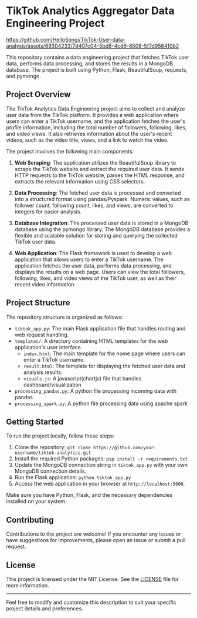 
# TikTok Analytics Aggregator Data Engineering Project


https://github.com/HelloSongi/TikTok-User-data-analysis/assets/69304233/7d407c04-5bd8-4cd6-8508-5f7d956410b2


This repository contains a data engineering project that fetches TikTok user data, performs data processing, and stores the results in a MongoDB database. The project is built using Python, Flask, BeautifulSoup, requests, and pymongo.

## Project Overview

The TikTok Analytics Data Engineering project aims to collect and analyze user data from the TikTok platform. It provides a web application where users can enter a TikTok username, and the application fetches the user's profile information, including the total number of followers, following, likes, and video views. It also retrieves information about the user's recent videos, such as the video title, views, and a link to watch the video.

The project involves the following main components:

1. **Web Scraping**: The application utilizes the BeautifulSoup library to scrape the TikTok website and extract the required user data. It sends HTTP requests to the TikTok website, parses the HTML response, and extracts the relevant information using CSS selectors.

2. **Data Processing**: The fetched user data is processed and converted into a structured format using pandas/Pyspark. Numeric values, such as follower count, following count, likes, and views, are converted to integers for easier analysis.

3. **Database Integration**: The processed user data is stored in a MongoDB database using the pymongo library. The MongoDB database provides a flexible and scalable solution for storing and querying the collected TikTok user data.

4. **Web Application**: The Flask framework is used to develop a web application that allows users to enter a TikTok username. The application fetches the user data, performs data processing, and displays the results on a web page. Users can view the total followers, following, likes, and video views of the TikTok user, as well as their recent video information.

## Project Structure

The repository structure is organized as follows:

- `tiktok_app.py`: The main Flask application file that handles routing and web request handling.
- `templates/`: A directory containing HTML templates for the web application's user interface.
  - `index.html`: The main template for the home page where users can enter a TikTok username.
  - `result.html`: The template for displaying the fetched user data and analysis results.
  - `visuals.js`: A javascript(chartjs) file that handles dashboard/visualization
- `processing_pandas.py`: A python file processing incoming data with pandas
- `processing_spark.py`: A python file processing data using apache spark

## Getting Started

To run the project locally, follow these steps:

1. Clone the repository: `git clone https://github.com/your-username/tiktok-analytics.git`
2. Install the required Python packages: `pip install -r requirements.txt`
3. Update the MongoDB connection string in `tiktok_app.py` with your own MongoDB connection details.
4. Run the Flask application: `python tiktok_app.py`
5. Access the web application in your browser at `http://localhost:5000`.

Make sure you have Python, Flask, and the necessary dependencies installed on your system.

## Contributing

Contributions to the project are welcome! If you encounter any issues or have suggestions for improvements, please open an issue or submit a pull request.

## License

This project is licensed under the MIT License. See the [LICENSE](LICENSE) file for more information.

---

Feel free to modify and customize this description to suit your specific project details and preferences.
